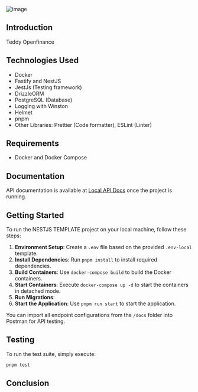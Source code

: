 ![image](https://github.com/ssbreno/teddy-test/assets/8092325/91048ad1-6f9a-4919-93f4-0231f72ce031)


## Introduction

Teddy Openfinance

## Technologies Used

- Docker
- Fastify and NestJS
- JestJs (Testing framework)
- DrizzleORM
- PostgreSQL (Database)
- Logging with Winston
- Helmet
- pnpm
- Other Libraries: Prettier (Code formatter), ESLint (Linter)

## Requirements

- Docker and Docker Compose

## Documentation

API documentation is available at [Local API Docs](http://localhost:3000/docs) once the project is running.

## Getting Started

To run the NESTJS TEMPLATE project on your local machine, follow these steps:

1. **Environment Setup**: Create a `.env` file based on the provided `.env-local` template.
2. **Install Dependencies**: Run `pnpm install` to install required dependencies.
3. **Build Containers**: Use `docker-compose build` to build the Docker containers.
4. **Start Containers**: Execute `docker-compose up -d` to start the containers in detached mode.
5. **Run Migrations**: 
6. **Start the Application**: Use `pnpm run start` to start the application.

You can import all endpoint configurations from the `/docs` folder into Postman for API testing.

## Testing

To run the test suite, simply execute:

```bash
pnpm test
```

## Conclusion

